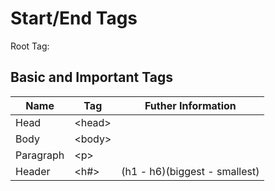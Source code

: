 # Start/End Tags
Root Tag: <html>
  
## Basic and Important Tags
 
| Name | Tag | Futher Information |
| --- | --- | --- |
| Head | \<head> | |
| Body | \<body> | |
| Paragraph | \<p> | |
| Header | <h#> | (h1 - h6)(biggest - smallest) |
